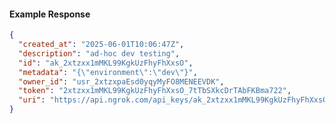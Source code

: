 <!-- Code generated for API Clients. DO NOT EDIT. -->

#### Example Response

```json
{
  "created_at": "2025-06-01T10:06:47Z",
  "description": "ad-hoc dev testing",
  "id": "ak_2xtzxx1mMKL99KgkUzFhyFhXxsO",
  "metadata": "{\"environment\":\"dev\"}",
  "owner_id": "usr_2xtzxpaEsd0yqyMyFO8MENEEVDK",
  "token": "2xtzxx1mMKL99KgkUzFhyFhXxsO_7tTbSXkcDrTAbFKBma722",
  "uri": "https://api.ngrok.com/api_keys/ak_2xtzxx1mMKL99KgkUzFhyFhXxsO"
}
```
